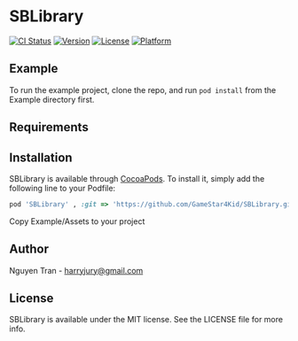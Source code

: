 # SBLibrary

[![CI Status](http://img.shields.io/travis/NguyenTran/SBLibrary.svg?style=flat)](https://travis-ci.org/NguyenTran/SBLibrary)
[![Version](https://img.shields.io/cocoapods/v/SBLibrary.svg?style=flat)](http://cocoapods.org/pods/SBLibrary)
[![License](https://img.shields.io/cocoapods/l/SBLibrary.svg?style=flat)](http://cocoapods.org/pods/SBLibrary)
[![Platform](https://img.shields.io/cocoapods/p/SBLibrary.svg?style=flat)](http://cocoapods.org/pods/SBLibrary)

## Example

To run the example project, clone the repo, and run `pod install` from the Example directory first.

## Requirements

## Installation

SBLibrary is available through [CocoaPods](http://cocoapods.org). To install
it, simply add the following line to your Podfile:

```ruby
pod 'SBLibrary' , :git => 'https://github.com/GameStar4Kid/SBLibrary.git'
```
Copy Example/Assets to your project

## Author

Nguyen Tran - harryjury@gmail.com

## License

SBLibrary is available under the MIT license. See the LICENSE file for more info.
